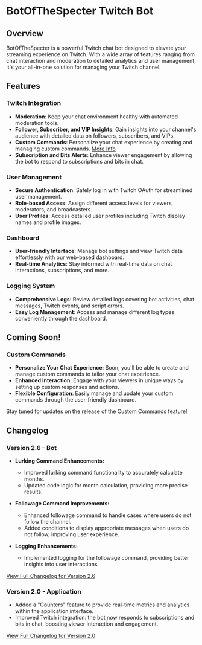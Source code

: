 # BotOfTheSpecter Twitch Bot

## Overview
BotOfTheSpecter is a powerful Twitch chat bot designed to elevate your streaming experience on Twitch. With a wide array of features ranging from chat interaction and moderation to detailed analytics and user management, it's your all-in-one solution for managing your Twitch channel.

## Features

### Twitch Integration
- **Moderation**: Keep your chat environment healthy with automated moderation tools.
- **Follower, Subscriber, and VIP Insights**: Gain insights into your channel's audience with detailed data on followers, subscribers, and VIPs.
- **Custom Commands**: Personalize your chat experience by creating and managing custom commands. [More Info](#coming-soon)
- **Subscription and Bits Alerts**: Enhance viewer engagement by allowing the bot to respond to subscriptions and bits in chat.

### User Management
- **Secure Authentication**: Safely log in with Twitch OAuth for streamlined user management.
- **Role-based Access**: Assign different access levels for viewers, moderators, and broadcasters.
- **User Profiles**: Access detailed user profiles including Twitch display names and profile images.

### Dashboard
- **User-friendly Interface**: Manage bot settings and view Twitch data effortlessly with our web-based dashboard.
- **Real-time Analytics**: Stay informed with real-time data on chat interactions, subscriptions, and more.

### Logging System
- **Comprehensive Logs**: Review detailed logs covering bot activities, chat messages, Twitch events, and script errors.
- **Easy Log Management**: Access and manage different log types conveniently through the dashboard.

## Coming Soon!

### Custom Commands
- **Personalize Your Chat Experience**: Soon, you'll be able to create and manage custom commands to tailor your chat experience.
- **Enhanced Interaction**: Engage with your viewers in unique ways by setting up custom responses and actions.
- **Flexible Configuration**: Easily manage and update your custom commands through the user-friendly dashboard.

Stay tuned for updates on the release of the Custom Commands feature!

## Changelog

### Version 2.6 - Bot

- **Lurking Command Enhancements:**
  - Improved lurking command functionality to accurately calculate months.
  - Updated code logic for month calculation, providing more precise results.
   
- **Followage Command Improvements:**
  - Enhanced followage command to handle cases where users do not follow the channel.
  - Added conditions to display appropriate messages when users do not follow, improving user experience.
   
- **Logging Enhancements:**
  - Implemented logging for the followage command, providing better insights into user interactions.
   
[View Full Changelog for Version 2.6](/bot/changelog/2.6.md)

### Version 2.0 - Application
- Added a "Counters" feature to provide real-time metrics and analytics within the application interface.
- Improved Twitch integration: the bot now responds to subscriptions and bits in chat, boosting viewer interaction and engagement.

[View Full Changelog for Version 2.0](/api/app/changelog.2.0.md)
